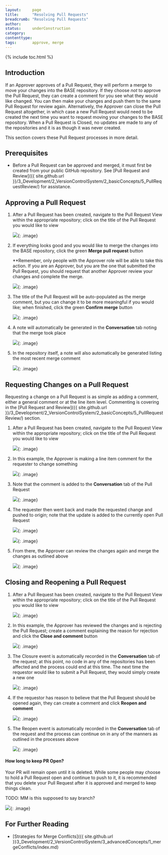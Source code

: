 ```yaml
---
layout:     page
title:      "Resolving Pull Requests"
breadcrumb: "Resolving Pull Requests"
author:
status:     underConstruction
category:
contenttype:
tags:       approve, merge
---
```


{% include toc.html %}

## Introduction

If an Approver approves of a Pull Request, they will perform a merge to move your
changes into the BASE repository.  If they choose *not* to approve the Pull Request,
they can create a comment for you see what they would like changed.  You can then
make your changes and push them to the same Pull Request for review again.
Alternatively, the Approver can close the Pull Request altogether, in which case
a new Pull Request would need to be created the next time you want to request
moving your changes to the BASE repository.  When a Pull Request is Closed, no
updates are made to any of the repositories and it is as though it was never created.

This section covers these Pull Request processes in more detail.    

## Prerequisites

* Before a Pull Request can be approved and merged, it must first be created from
your public GitHub repository.  See [Pull Request and Review]({{ site.github.url }}/3_Development/2_VersionControlSystem/2_basicConcepts/5_PullRequestReview/) for assistance.

## Approving a Pull Request

1. After a Pull Request has been created, navigate to the Pull Request View within
the appropriate repository; click on the title of the Pull Request you would like
to view

    ![](images/approvingPRs_01.jpg){: .image}

2. If everything looks good and you would like to merge the changes into the BASE
repository, click the green **Merge pull request** button

    **Remember, only people with the Approver role will be able to take this action.
    If you are an Approver, but you are the one that submitted the Pull Request,
    you should request that another Approver review your changes and complete the merge.
    
    ![](images/approvingPRs_02.jpg){: .image}
    
3. The title of the Pull Request will be auto-populated as the merge comment, but
you can change it to be more meaningful if you would like; when finished, click the
green **Confirm merge** button


    ![](images/approvingPRs_03.jpg){: .image}
    
4. A note will automatically be generated in the **Conversation** tab noting that
the merge took place
     
    ![](images/approvingPRs_04.jpg){: .image}

5. In the repository itself, a note will also automatically be generated listing
the most recent merge comment

    ![](images/approvingPRs_05.jpg){: .image}

## Requesting Changes on a Pull Request

Requesting a change on a Pull Request is as simple as adding a comment, either a
general comment or at the line item level.  Commenting is covering in the
[Pull Request and Review]({{ site.github.url }}/3_Development/2_VersionControlSystem/2_basicConcepts/5_PullRequestReview/) section.

1. After a Pull Request has been created, navigate to the Pull Request View within the
appropriate repository; click on the title of the Pull Request you would like to view
   
    ![](images/changePR_01.jpg){: .image}
   
2. In this example, the Approver is making a line item comment for the requester
to change something
    
    ![](images/changePR_02.jpg){: .image}
   
3. Note that the comment is added to the **Conversation** tab of the Pull Request
    
    ![](images/changePR_03.jpg){: .image}
    
4. The requester then went back and made the requested change and pushed to origin;
note that the update is added to the currently open Pull Request

    ![](images/changePR_04.jpg){: .image}
    
    ![](images/changePR_05.jpg){: .image}
    
5. From there, the Approver can review the changes again and merge the changes as
outlined above
      
    ![](images/changePR_06.jpg){: .image}

## Closing and Reopening a Pull Request

1. After a Pull Request has been created, navigate to the Pull Request View within
the appropriate repository; click on the title of the Pull Request you would like
to view
   
    ![](images/closePR_01.jpg){: .image}

2. In this example, the Approver has reviewed the changes and is rejecting the
Pull Request; create a comment explaining the reason for rejection and click the
**Close and comment** button

    ![](images/closePR_02.jpg){: .image}
    
3. The Closure event is automatically recorded in the **Conversation** tab of the
request; at this point, no code in any of the repositories has been affected and
the process could end at this time.  The next time the requestor would like to
submit a Pull Request, they would simply create a new one

    ![](images/closePR_03.jpg){: .image}

4. If the requestor has reason to believe that the Pull Request should be opened
again, they can create a comment and click **Reopen and comment**

    ![](images/closePR_04.jpg){: .image}
    
5. The Reopen event is automatically recorded in the **Conversation** tab of the
request and the process can continue on in any of the manners as outlined in the
processes above

    ![](images/closePR_05.jpg){: .image}

#### How long to keep PR Open?
Your PR will remain open until it is deleted.  While some people may choose to 
hold a Pull Request open and continue to push to it, it is recommended that you 
delete your Pull Request after it is approved and merged to keep things clean.

TODO: MM is this supposed to say branch?  
  
![](images/deleteBranchAfterMerge.png){: .image}

## For Further Reading

* [Strategies for Merge Conflicts]({{ site.github.url }}3_Development/2_VersionControlSystem/3_advancedConcepts/1_mergeConflicts/index.md)